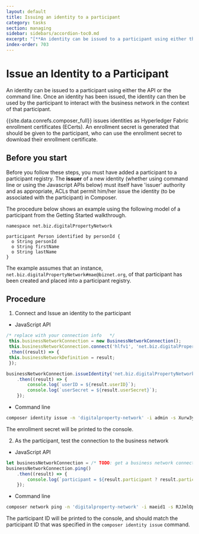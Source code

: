 ```yaml
---
layout: default
title: Issuing an identity to a participant
category: tasks
section: managing
sidebar: sidebars/accordion-toc0.md
excerpt: "[**An identity can be issued to a participant using either the API or the command line**](../managing/identity-issue.html). Once an identity has been issued, the identity can then be used by the participant to interact with the business network in the context of that participant."
index-order: 703
---
```


# Issue an Identity to a Participant

An identity can be issued to a participant using either the API or the command line. Once an identity has been issued, the identity can then be used by the participant to interact with the business network in the context of that participant.

{{site.data.conrefs.composer_full}} issues identities as Hyperledger Fabric enrollment
certificates (ECerts). An enrollment secret is generated that should be given to
the participant, who can use the enrollment secret to download their enrollment
certificate.

## Before you start

Before you follow these steps, you must have added a participant to a participant
registry. The **issuer** of a new identity (whether using command line or using the Javascript APIs below) must itself have 'issuer' authority and as appropriate, ACLs that permit him/her issue the identity (to be associated with the participant) in Composer.

The procedure below shows an example using the following model of a participant
from the Getting Started walkthrough.

```
namespace net.biz.digitalPropertyNetwork

participant Person identified by personId {
  o String personId
  o String firstName
  o String lastName
}
```

The example assumes that an instance, `net.biz.digitalPropertyNetwork#mae@biznet.org`,
of that participant has been created and placed into a participant registry.

## Procedure

1. Connect and Issue an identity to the participant
  * JavaScript API
  
  

  ```javascript
 /* replace with your connection info   */
   this.businessNetworkConnection = new BusinessNetworkConnection();
   this.businessNetworkConnection.connect('hlfv1', 'net.biz.digitalPropertyNetwork', participantId, participantPwd)
   .then((result) => {
   this.businessNetworkDefinition = result;
   });

  businessNetworkConnection.issueIdentity('net.biz.digitalPropertyNetwork.Person#mae@biznet.org', 'maeid1')
      .then((result) => {
          console.log(`userID = ${result.userID}`);
          console.log(`userSecret = ${result.userSecret}`);
      });
  ```
  * Command line

  ```bash
  composer identity issue -n 'digitalproperty-network' -i admin -s Xurw3yU9zI0l -u maeid1 -a "net.biz.digitalPropertyNetwork.Person#mae@biznet.org"
  ```

  The enrollment secret will be printed to the console.

2. As the participant, test the connection to the business network
  * JavaScript API

  ```javascript
  let businessNetworkConnection = /* TODO: get a business network connection */
  businessNetworkConnection.ping()
      .then((result) => {
          console.log(`participant = ${result.participant ? result.participant : '<no participant found>'}`);
      });
  ```

  * Command line

  ```bash
  composer network ping -n 'digitalproperty-network' -i maeid1 -s RJJmlOpvNVRV
  ```

  The participant ID will be printed to the console, and should match the participant
  ID that was specified in the `composer identity issue` command.
